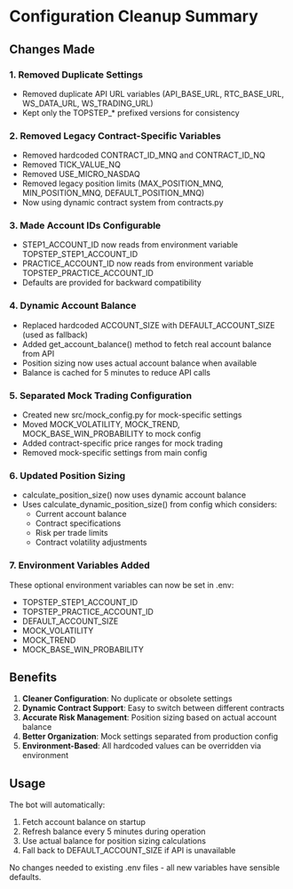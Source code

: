 # Configuration Cleanup Summary

## Changes Made

### 1. Removed Duplicate Settings
- Removed duplicate API URL variables (API_BASE_URL, RTC_BASE_URL, WS_DATA_URL, WS_TRADING_URL)
- Kept only the TOPSTEP_* prefixed versions for consistency

### 2. Removed Legacy Contract-Specific Variables
- Removed hardcoded CONTRACT_ID_MNQ and CONTRACT_ID_NQ
- Removed TICK_VALUE_NQ 
- Removed USE_MICRO_NASDAQ
- Removed legacy position limits (MAX_POSITION_MNQ, MIN_POSITION_MNQ, DEFAULT_POSITION_MNQ)
- Now using dynamic contract system from contracts.py

### 3. Made Account IDs Configurable
- STEP1_ACCOUNT_ID now reads from environment variable TOPSTEP_STEP1_ACCOUNT_ID
- PRACTICE_ACCOUNT_ID now reads from environment variable TOPSTEP_PRACTICE_ACCOUNT_ID
- Defaults are provided for backward compatibility

### 4. Dynamic Account Balance
- Replaced hardcoded ACCOUNT_SIZE with DEFAULT_ACCOUNT_SIZE (used as fallback)
- Added get_account_balance() method to fetch real account balance from API
- Position sizing now uses actual account balance when available
- Balance is cached for 5 minutes to reduce API calls

### 5. Separated Mock Trading Configuration
- Created new src/mock_config.py for mock-specific settings
- Moved MOCK_VOLATILITY, MOCK_TREND, MOCK_BASE_WIN_PROBABILITY to mock config
- Added contract-specific price ranges for mock trading
- Removed mock-specific settings from main config

### 6. Updated Position Sizing
- calculate_position_size() now uses dynamic account balance
- Uses calculate_dynamic_position_size() from config which considers:
  - Current account balance
  - Contract specifications
  - Risk per trade limits
  - Contract volatility adjustments

### 7. Environment Variables Added
These optional environment variables can now be set in .env:
- TOPSTEP_STEP1_ACCOUNT_ID
- TOPSTEP_PRACTICE_ACCOUNT_ID  
- DEFAULT_ACCOUNT_SIZE
- MOCK_VOLATILITY
- MOCK_TREND
- MOCK_BASE_WIN_PROBABILITY

## Benefits
1. **Cleaner Configuration**: No duplicate or obsolete settings
2. **Dynamic Contract Support**: Easy to switch between different contracts
3. **Accurate Risk Management**: Position sizing based on actual account balance
4. **Better Organization**: Mock settings separated from production config
5. **Environment-Based**: All hardcoded values can be overridden via environment

## Usage
The bot will automatically:
1. Fetch account balance on startup
2. Refresh balance every 5 minutes during operation
3. Use actual balance for position sizing calculations
4. Fall back to DEFAULT_ACCOUNT_SIZE if API is unavailable

No changes needed to existing .env files - all new variables have sensible defaults.